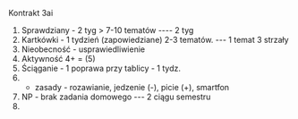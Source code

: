 Kontrakt 3ai

1. Sprawdziany - 2 tyg > 7-10 tematów ---- 2 tyg
2. Kartkówki - 1 tydzień (zapowiedziane) 2-3 tematów. --- 1 temat 3 strzały
3. Nieobecność - usprawiedliwienie 
4. Aktywność 4+ = (5)
5. Ściąganie - 1 poprawa przy tablicy - 1 tydz.
6. - zasady - rozawianie, jedzenie (-), picie (+), smartfon
7. NP - brak zadania domowego --- 2 ciągu semestru
8. 

